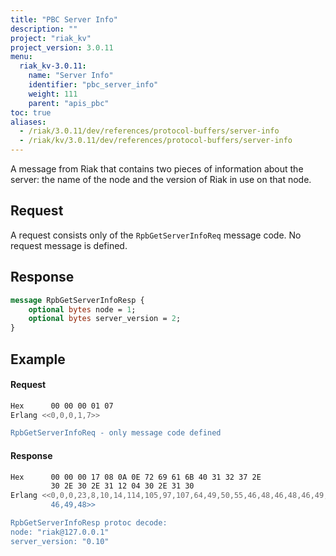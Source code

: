 ```yaml
---
title: "PBC Server Info"
description: ""
project: "riak_kv"
project_version: 3.0.11
menu:
  riak_kv-3.0.11:
    name: "Server Info"
    identifier: "pbc_server_info"
    weight: 111
    parent: "apis_pbc"
toc: true
aliases:
  - /riak/3.0.11/dev/references/protocol-buffers/server-info
  - /riak/kv/3.0.11/dev/references/protocol-buffers/server-info
---
```


A message from Riak that contains two pieces of information about the
server: the name of the node and the version of Riak in use on that
node.

## Request

A request consists only of the `RpbGetServerInfoReq` message code. No
request message is defined.

## Response

```protobuf
message RpbGetServerInfoResp {
    optional bytes node = 1;
    optional bytes server_version = 2;
}
```

## Example

#### Request

```bash
Hex      00 00 00 01 07
Erlang <<0,0,0,1,7>>

RpbGetServerInfoReq - only message code defined
```

#### Response

```bash
Hex      00 00 00 17 08 0A 0E 72 69 61 6B 40 31 32 37 2E
         30 2E 30 2E 31 12 04 30 2E 31 30
Erlang <<0,0,0,23,8,10,14,114,105,97,107,64,49,50,55,46,48,46,48,46,49,18,4,48,
         46,49,48>>

RpbGetServerInfoResp protoc decode:
node: "riak@127.0.0.1"
server_version: "0.10"
```

